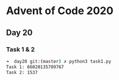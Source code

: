 # Advent of Code 2020

## Day 20

### Task 1 & 2

```bash
➜  day20 git:(master) ✗ python3 task1.py 
Task 1: 66020135789767
Task 2: 1537
```

